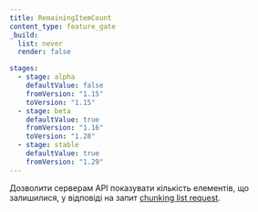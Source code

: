 ```yaml
---
title: RemainingItemCount
content_type: feature_gate
_build:
  list: never
  render: false

stages:
  - stage: alpha 
    defaultValue: false
    fromVersion: "1.15"
    toVersion: "1.15"
  - stage: beta
    defaultValue: true
    fromVersion: "1.16"
    toVersion: "1.28"    
  - stage: stable
    defaultValue: true
    fromVersion: "1.29"   
---
```

Дозволити серверам API показувати кількість елементів, що залишилися, у відповіді на запит [chunking list request](/docs/reference/using-api/api-concepts/#retrieving-large-results-sets-in-chunks).
